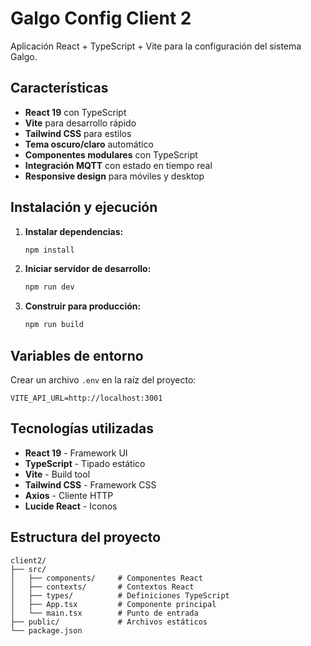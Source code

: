 # Galgo Config Client 2

Aplicación React + TypeScript + Vite para la configuración del sistema Galgo.

## Características

- **React 19** con TypeScript
- **Vite** para desarrollo rápido
- **Tailwind CSS** para estilos
- **Tema oscuro/claro** automático
- **Componentes modulares** con TypeScript
- **Integración MQTT** con estado en tiempo real
- **Responsive design** para móviles y desktop

## Instalación y ejecución

1. **Instalar dependencias:**
   ```bash
   npm install
   ```

2. **Iniciar servidor de desarrollo:**
   ```bash
   npm run dev
   ```

3. **Construir para producción:**
   ```bash
   npm run build
   ```

## Variables de entorno

Crear un archivo `.env` en la raíz del proyecto:

```env
VITE_API_URL=http://localhost:3001
```

## Tecnologías utilizadas

- **React 19** - Framework UI
- **TypeScript** - Tipado estático
- **Vite** - Build tool
- **Tailwind CSS** - Framework CSS
- **Axios** - Cliente HTTP
- **Lucide React** - Iconos

## Estructura del proyecto

```
client2/
├── src/
│   ├── components/     # Componentes React
│   ├── contexts/       # Contextos React
│   ├── types/          # Definiciones TypeScript
│   ├── App.tsx         # Componente principal
│   └── main.tsx        # Punto de entrada
├── public/             # Archivos estáticos
└── package.json
```